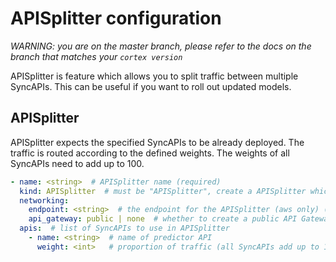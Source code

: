 # APISplitter configuration

_WARNING: you are on the master branch, please refer to the docs on the branch that matches your `cortex version`_


APISplitter is feature which allows you to split traffic between multiple SyncAPIs. This can be useful if you want to roll out updated models.


## APISplitter

APISplitter expects the specified SyncAPIs to be already deployed. The traffic is routed according to the defined weights. The weights of all SyncAPIs need to add up to 100.

```yaml
- name: <string>  # APISplitter name (required)
  kind: APISplitter  # must be "APISplitter", create a APISplitter which routes traffic to multiple SyncAPIs
  networking:
    endpoint: <string>  # the endpoint for the APISplitter (aws only) (default: <api_name>)
    api_gateway: public | none  # whether to create a public API Gateway endpoint for this APISplitter (if not, the load balancer will be accessed directly) (default: public)
  apis:  # list of SyncAPIs to use in APISplitter
    - name: <string>  # name of predictor API
      weight: <int>   # proportion of traffic (all SyncAPIs add up to 100)
```
